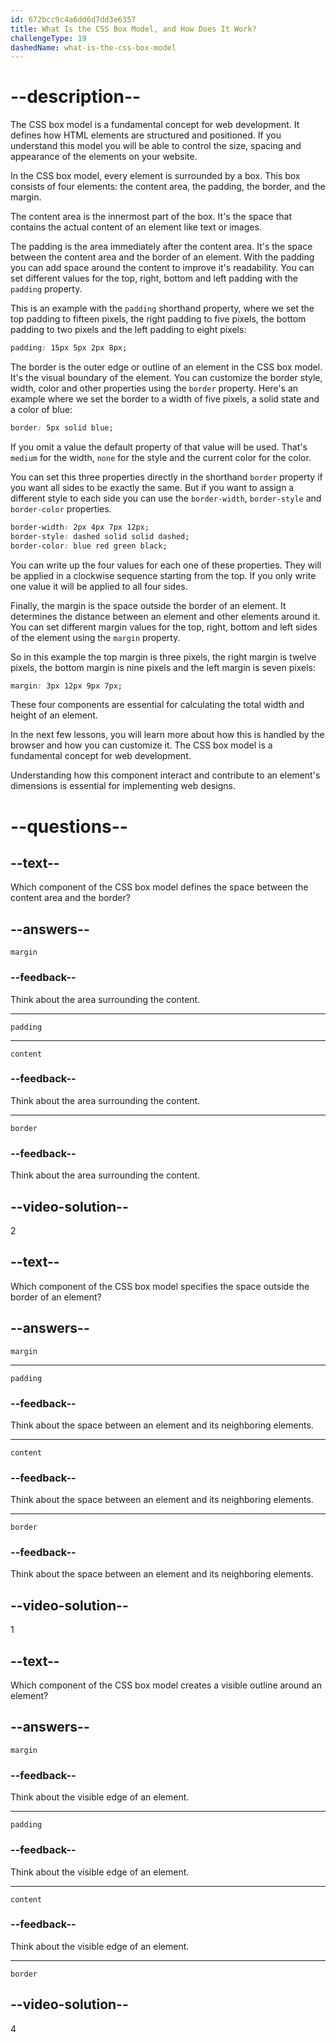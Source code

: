 ```yaml
---
id: 672bcc9c4a6dd6d7dd3e6357
title: What Is the CSS Box Model, and How Does It Work?
challengeType: 19
dashedName: what-is-the-css-box-model
---
```


# --description--

The CSS box model is a fundamental concept for web development. It defines how HTML elements are structured and positioned. If you understand this model you will be able to control the size, spacing and appearance of the elements on your website.

In the CSS box model, every element is surrounded by a box. This box consists of four elements: the content area, the padding, the border, and the margin. 

The content area is the innermost part of the box. It's the space that contains the actual content of an element like text or images.

The padding is the area immediately after the content area. It's the space between the content area and the border of an element. With the padding you can add space around the content to improve it's readability. You can set different values for the top, right, bottom and left padding with the `padding` property.  

This is an example with the `padding` shorthand property, where we set the top padding to fifteen pixels, the right padding to five pixels, the bottom padding to two pixels and the left padding to eight pixels:  

```css
padding: 15px 5px 2px 8px;
```

The border is the outer edge or outline of an element in the CSS box model. It's the visual boundary of the element. You can customize the border style, width, color and other properties using the `border` property. Here's an example where we set the border to a width of five pixels, a solid state and a color of blue: 

```css
border: 5px solid blue;
```

If you omit a value the default property of that value will be used. That's `medium` for the width, `none` for the style and the current color for the color. 

You can set this three properties directly in the shorthand `border` property if you want all sides to be exactly the same. But if you want to assign a different style to each side you can use the `border-width`, `border-style` and `border-color` properties. 

```css
border-width: 2px 4px 7px 12px;
border-style: dashed solid solid dashed;
border-color: blue red green black;
```

You can write up the four values for each one of these properties. They will be applied in a clockwise sequence starting from the top. If you only write one value it will be applied to all four sides.

Finally, the margin is the space outside the border of an element. It determines the distance between an element and other elements around it. You can set different margin values for the top, right, bottom and left sides of the element using the `margin` property.  

So in this example the top margin is three pixels, the right margin is twelve pixels, the bottom margin is nine pixels and the left margin is seven pixels:  

```css
margin: 3px 12px 9px 7px;
```

These four components are essential for calculating the total width and height of an element.

In the next few lessons, you will learn more about how this is handled by the browser and how you can customize it. The CSS box model is a fundamental concept for web development.  

Understanding how this component interact and contribute to an element's dimensions is essential for implementing web designs.

# --questions--

## --text--

Which component of the CSS box model defines the space between the content area and the border?

## --answers--

`margin`

### --feedback--

Think about the area surrounding the content.

---

`padding`

---

`content`

### --feedback--

Think about the area surrounding the content.

---

`border`

### --feedback--

Think about the area surrounding the content.

## --video-solution--

2

## --text--

Which component of the CSS box model specifies the space outside the border of an element?

## --answers--

`margin`

---

`padding`

### --feedback--

Think about the space between an element and its neighboring elements.

---

`content`

### --feedback--

Think about the space between an element and its neighboring elements.

---

`border`

### --feedback--

Think about the space between an element and its neighboring elements.

## --video-solution--

1

## --text--

Which component of the CSS box model creates a visible outline around an element?

## --answers--

`margin`

### --feedback--

Think about the visible edge of an element.

---

`padding`

### --feedback--

Think about the visible edge of an element.

---

`content`

### --feedback--

Think about the visible edge of an element.

---

`border`
 
## --video-solution--

4

